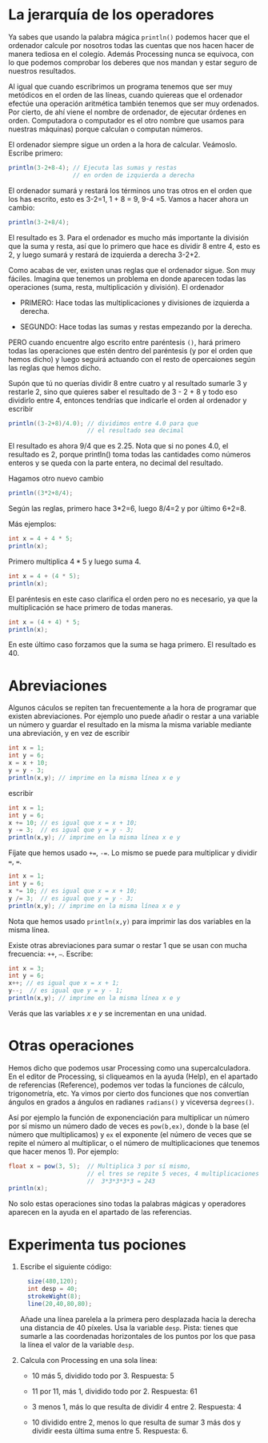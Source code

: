 # La jerarquía de los operadores

Ya sabes que usando la palabra mágica `println()` podemos hacer que el
ordenador calcule por nosotros todas las cuentas que nos hacen hacer de
manera tediosa en el colegío. Además Processing nunca se equivoca, con
lo que podemos comprobar los deberes que nos mandan y estar seguro de
nuestros resultados.

Al igual que cuando escribrimos un programa tenemos que ser muy
metódicos en el orden de las líneas, cuando quiereas que el ordenador
efectúe una operación aritmética también tenemos que ser muy ordenados.
Por cierto, de ahí viene el nombre de ordenador, de ejecutar órdenes en
orden. Computadora o computador es el otro nombre que usamos para
nuestras máquinas) porque calculan o computan números.

El ordenador siempre sigue un orden a la hora de calcular. Veámoslo.
Escribe primero:

``` {.java bgcolor="olive!10"}
println(3-2+8-4); // Ejecuta las sumas y restas
                  // en orden de izquierda a derecha
```

El ordenador sumará y restará los términos uno tras otros en el orden
que los has escrito, esto es 3-2=1, 1 + 8 = 9, 9-4 =5. Vamos a hacer
ahora un cambio:

``` {.java bgcolor="olive!10"}
println(3-2+8/4);
```

El resultado es 3. Para el ordenador es mucho más importante la división
que la suma y resta, así que lo primero que hace es dividir 8 entre 4,
esto es 2, y luego sumará y restará de izquierda a derecha 3-2+2.

Como acabas de ver, existen unas reglas que el ordenador sigue. Son muy
fáciles. Imagina que tenemos un problema en donde aparecen todas las
operaciones (suma, resta, multiplicación y división). El ordenador

-   PRIMERO: Hace todas las multiplicaciones y divisiones de izquierda a
    derecha.

-   SEGUNDO: Hace todas las sumas y restas empezando por la derecha.

PERO cuando encuentre algo escrito entre paréntesis `()`, hará primero
todas las operaciones que estén dentro del paréntesis (y por el orden
que hemos dicho) y luego seguirá actuando con el resto de opercaiones
según las reglas que hemos dicho.

Supón que tú no querías dividir 8 entre cuatro y al resultado sumarle 3
y restarle 2, sino que quieres saber el resultado de 3 - 2 + 8 y todo
eso dividirlo entre 4, entonces tendrías que indicarle el orden al
ordenador y escribir

``` {.java bgcolor="olive!10"}
println((3-2+8)/4.0); // dividimos entre 4.0 para que
                      // el resultado sea decimal
```

El resultado es ahora 9/4 que es 2.25. Nota que si no pones 4.0, el
resultado es 2, porque println() toma todas las cantidades como números
enteros y se queda con la parte entera, no decimal del resultado.

Hagamos otro nuevo cambio

``` {.java bgcolor="olive!10"}
println((3*2+8/4); 
```

Según las reglas, primero hace 3*2=6, luego 8/4=2 y por último
6+2=8.

Más ejemplos:

``` {.java bgcolor="olive!10"}
int x = 4 + 4 * 5;
println(x);
```

Primero multiplica $4*5$ y luego suma 4.

``` {.java bgcolor="olive!10"}
int x = 4 + (4 * 5);
println(x);
```

El paréntesis en este caso clarifica el orden pero no es necesario, ya
que la multiplicación se hace primero de todas maneras.

``` {.java bgcolor="olive!10"}
int x = (4 + 4) * 5;
println(x);
```

En este último caso forzamos que la suma se haga primero. El resultado
es 40.

# Abreviaciones

Algunos cáculos se repiten tan frecuentemente a la hora de programar que
existen abreviaciones. Por ejemplo uno puede añadir o restar a una
variable un número y guardar el resultado en la misma la misma variable
mediante una abreviación, y en vez de escribir

``` {.java bgcolor="olive!10"}
int x = 1;
int y = 6;
x = x + 10;
y = y - 3;
println(x,y); // imprime en la misma línea x e y 
```

escribir

``` {.java bgcolor="olive!10"}
int x = 1;
int y = 6;
x += 10; // es igual que x = x + 10; 
y -= 3;  // es igual que y = y - 3;
println(x,y); // imprime en la misma línea x e y 
```

Fíjate que hemos usado `+=`, `-=`. Lo mismo se puede para multiplicar y
dividir `=`, `=`.

``` {.java bgcolor="olive!10"}
int x = 1;
int y = 6;
x *= 10; // es igual que x = x + 10; 
y /= 3;  // es igual que y = y - 3;
println(x,y); // imprime en la misma línea x e y 
```

Nota que hemos usado `println(x,y)` para imprimir las dos variables en
la misma línea.

Existe otras abreviaciones para sumar o restar 1 que se usan con mucha
frecuencia: `++`, `–`. Escribe:

``` {.java bgcolor="olive!10"}
int x = 3;
int y = 6;
x++; // es igual que x = x + 1; 
y--;  // es igual que y = y - 1;
println(x,y); // imprime en la misma línea x e y 
```

Verás que las variables $x$ e $y$ se incrementan en una unidad.

# Otras operaciones

Hemos dicho que podemos usar Processing como una supercalculadora. En el
editor de Processing, si cliqueamos en la ayuda (Help), en el apartado
de referencias (Reference), podemos ver todas la funciones de cálculo,
trigonometría, etc. Ya vimos por cierto dos funciones que nos convertían
ángulos en grados a ángulos en radianes `radians()` y viceversa
`degrees()`.

Así por ejemplo la función de exponenciación para multiplicar un número
por sí mismo un número dado de veces es `pow(b,ex)`, donde `b` la base
(el número que multiplicamos) y `ex` el exponente (el número de veces 
que se repite el número al multiplicar, o el número de multiplicaciones que tenemos que hacer
menos 1). Por ejemplo:

``` {.java bgcolor="olive!10"}
float x = pow(3, 5);  // Multiplica 3 por sí mismo,
                      // el tres se repite 5 veces, 4 multiplicaciones
                      //  3*3*3*3*3 = 243 
println(x);
```

No solo estas operaciones sino todas la palabras mágicas y operadores
aparecen en la ayuda en el apartado de las referencias.

# Experimenta tus pociones

1.  Escribe el siguiente código:

    ``` {.java bgcolor="olive!10"}
      size(480,120);
      int desp = 40;
      strokeWight(8);
      line(20,40,80,80);
    ```

    Añade una línea parelela a la primera pero desplazada hacia la
    derecha una distancia de 40 píxeles. Usa la variable `desp`. Pista:
    tienes que sumarle a las coordenadas horizontales de los puntos por
    los que pasa la línea el valor de la variable `desp`.

2.  Calcula con Processing en una sola línea:

    -   10 más 5, dividido todo por 3. Respuesta: 5

    -   11 por 11, más 1, dividido todo por 2. Respuesta: 61

    -   3 menos 1, más lo que resulta de dividir 4 entre 2. Respuesta: 4

    -   10 dividido entre 2, menos lo que resulta de sumar 3 más dos y
        dividir eesta última suma entre 5. Respuesta: 6.
